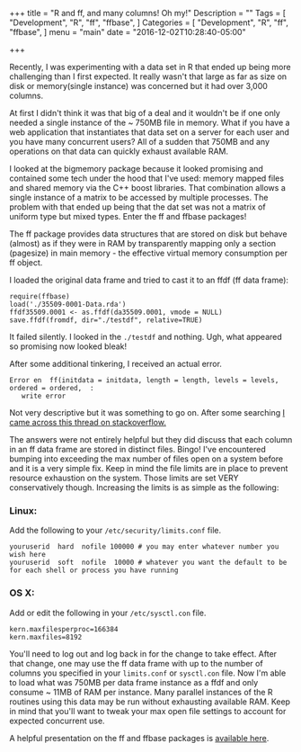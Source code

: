 +++
title = "R and ff, and many columns! Oh my!"
Description = ""
Tags = [
  "Development",
  "R",
  "ff",
  "ffbase",
]
Categories = [
  "Development",
  "R",
  "ff",
  "ffbase",
]
menu = "main"
date = "2016-12-02T10:28:40-05:00"

+++


Recently, I was experimenting with a data set in R that ended up being more challenging than I first expected.  It really wasn't that large as far as size on disk or memory(single instance) was concerned but it had over 3,000 columns.  

At first I didn't think it was that big of a deal and it wouldn't be if one only needed a single instance of the ~ 750MB file in memory.  What if you have a web application that instantiates that data set on a server for each user and you have many concurrent users? All of a sudden that 750MB and any operations on that data can quickly exhaust available RAM.

I looked at the bigmemory package because it looked promising and contained some tech under the hood that I've used: memory mapped files and shared memory via the C++ boost libraries.  That combination allows a single instance of a matrix to be accessed by multiple processes.  The problem with that ended up being that the dat set was not a matrix of uniform type but mixed types.  Enter the ff and ffbase packages! 

The ff package provides data structures that are stored on disk but behave (almost) as if they were in RAM by transparently mapping only a section (pagesize) in main memory - the effective virtual memory consumption per ff object.

I loaded the original data frame and tried to cast it to an ffdf (ff data frame):
```{r}
require(ffbase)
load('./35509-0001-Data.rda')
ffdf35509.0001 <- as.ffdf(da35509.0001, vmode = NULL)
save.ffdf(fromdf, dir="./testdf", relative=TRUE)
```

It failed silently.  I looked in the `./testdf` and nothing.  Ugh, what appeared so promising now looked bleak!

After some additional tinkering, I received an actual error. 

```
Error en  ff(initdata = initdata, length = length, levels = levels, ordered = ordered,  : 
   write error

```

Not very descriptive but it was something to go on.  After some searching [I came across this thread on stackoverflow.](http://stackoverflow.com/questions/14025202/ff-package-write-error)

The answers were not entirely helpful but they did discuss that each column in an ff data frame are stored in distinct files.  Bingo! I've encountered bumping into exceeding the max number of files open on a system before and it is a very simple fix.  Keep in mind the file limits are in place to prevent resource exhaustion on the system.  Those limits are set VERY conservatively though.  Increasing the limits is as simple as the following:

### Linux:
Add the following to your `/etc/security/limits.conf` file.
```
youruserid  hard  nofile 100000 # you may enter whatever number you wish here
youruserid  soft  nofile  10000 # whatever you want the default to be for each shell or process you have running
```

### OS X:
Add or edit the following in your `/etc/sysctl.con` file.
```
kern.maxfilesperproc=166384
kern.maxfiles=8192
```

You'll need to log out and log back in for the change to take effect.  After that change, one may use the ff data frame with up to the number of columns you specified in your `limits.conf` or `sysctl.con` file.  Now I'm able to load  what was 750MB per data frame instance as a ffdf and only consume ~ 11MB of RAM per instance.  Many parallel instances of the R routines using this data may be run without exhausting available RAM.  Keep in mind that you'll want to tweak your max open file settings to account for expected concurrent use.

A helpful presentation on the ff and ffbase packages is [available here](http://ff.r-forge.r-project.org/ff&bit_UseR!2009.pdf).







